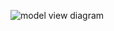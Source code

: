 ![model view diagram](https://user-images.githubusercontent.com/46791117/53295127-54f47200-37c2-11e9-953c-3de1f58330e2.PNG)

